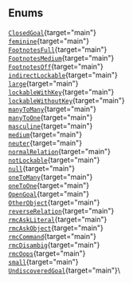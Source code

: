 ## Enums

[`ClosedGoal`](file/advlite.h.html#ClosedGoal){target="main"}\
[`feminine`](file/advlite.h.html#feminine){target="main"}\
[`FootnotesFull`](file/advlite.h.html#FootnotesFull){target="main"}\
[`FootnotesMedium`](file/advlite.h.html#FootnotesMedium){target="main"}\
[`FootnotesOff`](file/advlite.h.html#FootnotesOff){target="main"}\
[`indirectLockable`](file/advlite.h.html#indirectLockable){target="main"}\
[`large`](file/advlite.h.html#large){target="main"}\
[`lockableWithKey`](file/advlite.h.html#lockableWithKey){target="main"}\
[`lockableWithoutKey`](file/advlite.h.html#lockableWithoutKey){target="main"}\
[`manyToMany`](file/advlite.h.html#manyToMany){target="main"}\
[`manyToOne`](file/advlite.h.html#manyToOne){target="main"}\
[`masculine`](file/advlite.h.html#masculine){target="main"}\
[`medium`](file/advlite.h.html#medium){target="main"}\
[`neuter`](file/advlite.h.html#neuter){target="main"}\
[`normalRelation`](file/advlite.h.html#normalRelation){target="main"}\
[`notLockable`](file/advlite.h.html#notLockable){target="main"}\
[`null`](file/advlite.h.html#null){target="main"}\
[`oneToMany`](file/advlite.h.html#oneToMany){target="main"}\
[`oneToOne`](file/advlite.h.html#oneToOne){target="main"}\
[`OpenGoal`](file/advlite.h.html#OpenGoal){target="main"}\
[`OtherObject`](file/advlite.h.html#OtherObject){target="main"}\
[`reverseRelation`](file/advlite.h.html#reverseRelation){target="main"}\
[`rmcAskLiteral`](file/advlite.h.html#rmcAskLiteral){target="main"}\
[`rmcAskObject`](file/advlite.h.html#rmcAskObject){target="main"}\
[`rmcCommand`](file/advlite.h.html#rmcCommand){target="main"}\
[`rmcDisambig`](file/advlite.h.html#rmcDisambig){target="main"}\
[`rmcOops`](file/advlite.h.html#rmcOops){target="main"}\
[`small`](file/advlite.h.html#small){target="main"}\
[`UndiscoveredGoal`](file/advlite.h.html#UndiscoveredGoal){target="main"}\
